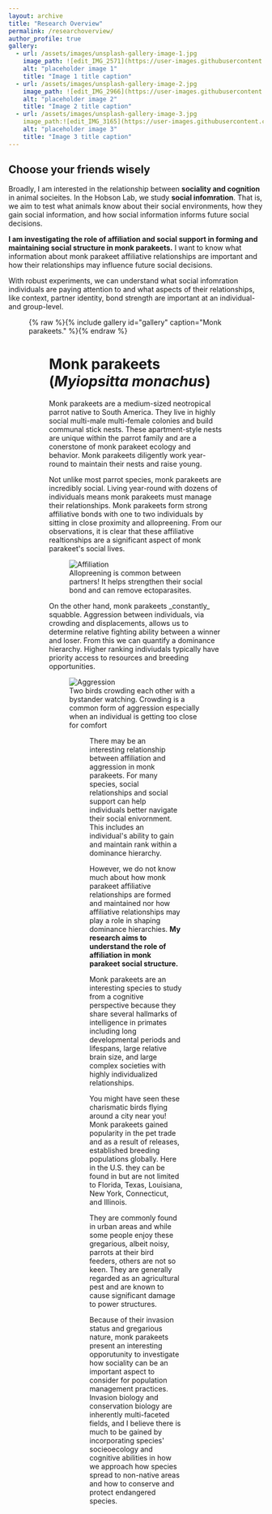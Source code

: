 ```yaml
---
layout: archive
title: "Research Overview"
permalink: /researchoverview/
author_profile: true
gallery:
  - url: /assets/images/unsplash-gallery-image-1.jpg
    image_path: ![edit_IMG_2571](https://user-images.githubusercontent.com/78130420/147442204-6f4025e8-6685-4423-978f-6fd958cc52f0.jpg)
    alt: "placeholder image 1"
    title: "Image 1 title caption"
  - url: /assets/images/unsplash-gallery-image-2.jpg
    image_path: ![edit_IMG_2966](https://user-images.githubusercontent.com/78130420/147442167-58ea35b5-858e-4b3c-9ce4-c6e4d2cb4123.jpg)
    alt: "placeholder image 2"
    title: "Image 2 title caption"
  - url: /assets/images/unsplash-gallery-image-3.jpg
    image_path:![edit_IMG_3165](https://user-images.githubusercontent.com/78130420/147442102-7ed82323-8a45-4588-b7b3-351e184d9da0.jpg)
    alt: "placeholder image 3"
    title: "Image 3 title caption"
---
```


## Choose your friends wisely
Broadly, I am interested in the relationship between **sociality and cognition** in animal socieites. In the Hobson Lab, we study **social infomration**. That is, we aim to test what animals know about their social environments, how they gain social information, and how social information informs future social decisions. 

**I am investigating the role of affiliation and social support in forming and maintaining social structure in monk parakeets.** I want to know what information about monk parakeet affiliative relationships are important and how their relationships may influence future social decisions. 

With robust experiments, we can understand what social infomration individuals are paying attention to and what aspects of their relationships, like context, partner identity, bond strength are important at an individual- and group-level. 

<figure>
{% raw %}{% include gallery id="gallery" caption="Monk parakeets." %}{% endraw %}
<figure> 

Monk parakeets (_Myiopsitta monachus_)
======
Monk parakeets are a medium-sized neotropical parrot native to South America. They live in highly social multi-male multi-female colonies and build communal stick nests. These apartment-style nests are unique within the parrot family and are a conerstone of monk parakeet ecology and behavior. Monk parakeets diligently work year-round to maintain their nests and raise young.

Not unlike most parrot species, monk parakeets are incredibly social. Living year-round with dozens of individuals means monk parakeets must manage their relationships. Monk parakeets form strong affiliative bonds with one to two individuals by sitting in close proximity and allopreening. From our observations, it is clear that these affiliative realtionships are a significant aspect of monk parakeet's social lives. 
<figure>
  <img src="https://user-images.githubusercontent.com/78130420/147435992-a05bb1b0-0f78-44bb-9095-9ed0f23cac8f.jpg" alt="Affiliation">
  <figcaption>Allopreening is common between partners! It helps strengthen their social bond and can remove ectoparasites.</figcaption>
</figure>
On the other hand, monk parakeets _constantly_ squabble. Aggression between individuals, via crowding and displacements, allows us to determine relative fighting ability between a winner and loser. From this we can quantify a dominance hierarchy. Higher ranking indiviudals typically have priority access to resources and breeding opportunities. 
<figure>
  <img src="https://user-images.githubusercontent.com/78130420/147437349-37df2eae-54da-40c1-b9c0-6e41c1a174b2.jpg" alt="Aggression">
  <figcaption>Two birds crowding each other with a bystander watching. Crowding is a common form of aggression especially when an individual is getting too close for comfort </figcaption>
 <figure>
There may be an interesting relationship between affiliation and aggression in monk parakeets. For many species, social relationships and social support can help individuals better navigate their social enivornment. This includes an individual's ability to gain and maintain rank within a dominance hierarchy.

However, we do not know much about how monk parakeet affiliative relationships are formed and maintained nor how affiliative relationships may play a role in shaping dominance hierarchies. **My research aims to understand the role of affiliation in monk parakeet social structure.**

Monk parakeets are an interesting species to study from a cognitive perspective because they share several hallmarks of intelligence in primates including long developmental periods and lifespans, large relative brain size, and large complex societies with highly individualized relationships.

You might have seen these charismatic birds flying around a city near you! Monk parakeets gained popularity in the pet trade and as a result of releases, established breeding populations globally. Here in the U.S. they can be found in but are not limited to Florida, Texas, Louisiana, New York, Connecticut, and Illinois. 

They are commonly found in urban areas and while some people enjoy these gregarious, albeit noisy, parrots at their bird feeders, others are not so keen. They are generally regarded as an agricultural pest and are known to cause significant damage to power structures.

Because of their invasion status and gregarious nature, monk parakeets present an interesting opporutunity to investigate how sociality can be an important aspect to consider for population management practices. Invasion biology and conservation biology are inherently multi-faceted fields, and I believe there is much to be gained by incorporating species' socieoecology and cognitive abilities in how we approach how species spread to non-native areas and how to conserve and protect endangered species. 


